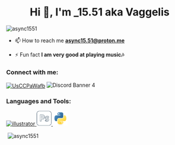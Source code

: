 <h1 align="center">Hi 👋, I'm _15.51 aka Vaggelis</h1>
<p align="left"> <img src="https://komarev.com/ghpvc/?username=async1551&label=Profile%20views&color=0e75b6&style=flat" alt="async1551" /> </p>

- 📫 How to reach me **async15.51@proton.me**

- ⚡ Fun fact **I am very good at playing music🎶**

<h3 align="left">Connect with me:</h3>
<p align="left">
<a href="https://discord.gg/UsCCPaWafb" target="blank"><img align="center" src="https://raw.githubusercontent.com/rahuldkjain/github-profile-readme-generator/master/src/images/icons/Social/discord.svg" alt="UsCCPaWafb" height="30" width="40" /></a>
<img src="https://discord.com/api/guilds/[SERVER ID]/widget.png?style=banner4" alt="Discord Banner 4"/>
</p>

<h3 align="left">Languages and Tools:</h3>
<p align="left"> <a href="https://www.adobe.com/in/products/illustrator.html" target="_blank" rel="noreferrer"> <img src="https://www.vectorlogo.zone/logos/adobe_illustrator/adobe_illustrator-icon.svg" alt="illustrator" width="40" height="40"/> </a> <a href="https://www.photoshop.com/en" target="_blank" rel="noreferrer"> <img src="https://raw.githubusercontent.com/devicons/devicon/master/icons/photoshop/photoshop-line.svg" alt="photoshop" width="40" height="40"/> </a> <a href="https://www.python.org" target="_blank" rel="noreferrer"> <img src="https://raw.githubusercontent.com/devicons/devicon/master/icons/python/python-original.svg" alt="python" width="40" height="40"/> </a> </p>

<p>&nbsp;<img align="center" src="https://github-readme-stats.vercel.app/api?username=async1551&show_icons=true&locale=en" alt="async1551" /></p>
